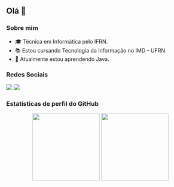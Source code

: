 ## Olá 👋

<!--
**neylanepl/neylanepl** is a ✨ _special_ ✨ repository because its `README.md` (this file) appears on your GitHub profile.

Here are some ideas to get you started:

- 🔭 I’m currently working on ...
- 🌱 I’m currently learning ...
- 👯 I’m looking to collaborate on ...
- 🤔 I’m looking for help with ...
- 💬 Ask me about ...
- 📫 How to reach me: ...
- 😄 Pronouns: ...
- ⚡ Fun fact: ...
-->

### Sobre mim
- 🎓 Técnica em Informática pelo IFRN.
- 📚 Estou cursando Tecnologia da Informação no IMD - UFRN.
- 🌱 Atualmente estou aprendendo Java.

### Redes Sociais 
   <div>
      <a href = "mailto:neylane.lopes.127@ufrn.edu.br" target="_blank"><img src="https://img.shields.io/badge/-Gmail-D14836?style=for-the-badge&logo=gmail&logoColor=white" target="_blank"></a>
      <a href="https://instagram.com/neylanelopes" target="_blank"><img src="https://img.shields.io/badge/-Instagram-%23E4405F?style=for-the-badge&logo=instagram&logoColor=white" target="_blank"></a>
   </div>

### Estatísticas de perfil do GitHub
  <div align="center">
      <a href="https://github.com/neylanepl"></a>
      <img height="180em" src="https://github-readme-stats.vercel.app/api?username=neylanepl&show_icons=true&theme=dracula&include_all_commits=true&count_private=true"/>
      <img height="180em" src="https://github-readme-stats.vercel.app/api/top-langs/?username=neylanepl&layout=compact&langs_count=7&theme=dracula"/>
  </div>
  <div align="center">
